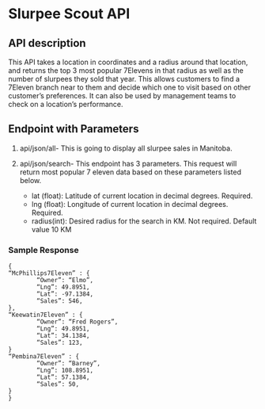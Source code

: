 # Slurpee Scout API

## API description

This API takes a location in coordinates and a radius around that location, and returns the top 3 most popular 7Elevens in that radius as well as the number of slurpees they sold that year. This allows customers to find a 7Eleven branch near to them and decide which one to visit based on other customer’s preferences. It can also be used by management teams to check on a location’s performance.

## Endpoint with Parameters

1. api/json/all- This is going to display all slurpee sales in Manitoba.

2. api/json/search- This endpoint has 3 parameters. This request will return most popular 7 eleven data based on these parameters listed below.

   - lat (float): Latitude of current location in decimal degrees. Required.
   - lng (float): Longitude of current location in decimal degrees. Required.
   - radius(int): Desired radius for the search in KM. Not required. Default value 10 KM


### Sample Response

```
{
“McPhillips7Eleven” : {
		“Owner”: “Elmo”,
		“Lng”: 49.8951,
		“Lat”: -97.1384,
		“Sales”: 546,
},
“Keewatin7Eleven” : {
		“Owner”: “Fred Rogers”,
		“Lng”: 49.8951, 
		“Lat”: 34.1384,
		“Sales”: 123,
}
“Pembina7Eleven” : {
		“Owner”: “Barney”,
		“Lng”: 108.8951, 
		“Lat”: 57.1384,
		“Sales”: 50,
}
}
```
